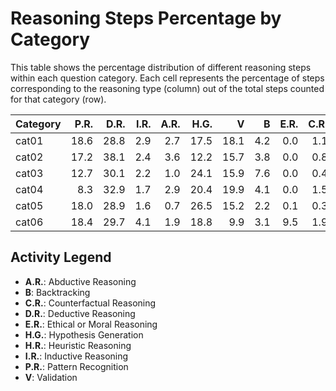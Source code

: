 # Reasoning Steps Percentage by Category

This table shows the percentage distribution of different reasoning steps within each question category.
Each cell represents the percentage of steps corresponding to the reasoning type (column) out of the total steps counted for that category (row).

| Category   |   P.R. |   D.R. |   I.R. |   A.R. |   H.G. |    V |   B |   E.R. |   C.R. |   H.R. |
|:-----------|-------:|-------:|-------:|-------:|-------:|-----:|----:|-------:|-------:|-------:|
| cat01      |   18.6 |   28.8 |    2.9 |    2.7 |   17.5 | 18.1 | 4.2 |    0.0 |    1.1 |    6.1 |
| cat02      |   17.2 |   38.1 |    2.4 |    3.6 |   12.2 | 15.7 | 3.8 |    0.0 |    0.8 |    6.2 |
| cat03      |   12.7 |   30.1 |    2.2 |    1.0 |   24.1 | 15.9 | 7.6 |    0.0 |    0.4 |    6.0 |
| cat04      |    8.3 |   32.9 |    1.7 |    2.9 |   20.4 | 19.9 | 4.1 |    0.0 |    1.5 |    8.1 |
| cat05      |   18.0 |   28.9 |    1.6 |    0.7 |   26.5 | 15.2 | 2.2 |    0.1 |    0.3 |    6.6 |
| cat06      |   18.4 |   29.7 |    4.1 |    1.9 |   18.8 |  9.9 | 3.1 |    9.5 |    1.9 |    2.7 |

## Activity Legend

* **A.R.**: Abductive Reasoning
* **B**: Backtracking
* **C.R.**: Counterfactual Reasoning
* **D.R.**: Deductive Reasoning
* **E.R.**: Ethical or Moral Reasoning
* **H.G.**: Hypothesis Generation
* **H.R.**: Heuristic Reasoning
* **I.R.**: Inductive Reasoning
* **P.R.**: Pattern Recognition
* **V**: Validation
